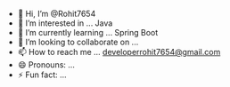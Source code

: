 - 👋 Hi, I’m @Rohit7654
- 👀 I’m interested in ... Java
- 🌱 I’m currently learning ... Spring Boot 
- 💞️ I’m looking to collaborate on ...
- 📫 How to reach me ... developerrohit7654@gmail.com  
- 😄 Pronouns: ...
- ⚡ Fun fact: ...

<!---
Rohit7654/Rohit7654 is a ✨ special ✨ repository because its `README.md` (this file) appears on your GitHub profile.
You can click the Preview link to take a look at your changes.
--->
